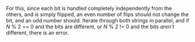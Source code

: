 For this, since each bit is handled completely independently from the others, and is simply flipped, an even number of flips should not change the bit, and an odd number should. Iterate through both strings in parallel, and if *N* % 2 == 0 and the bits are different, or *N* % 2 != 0 and the bits *aren't* different, there is an error.
